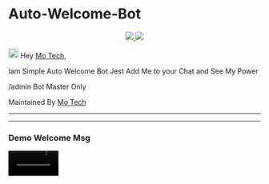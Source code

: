 # Auto-Welcome-Bot

  </a>
</p>
<p align="center">
  <a href="https://github.com/PR0FESS0R-99/Auto-Welcome-Bot/stargazers">
    <img src="https://img.shields.io/github/stars/PR0FESS0R-99/Auto-Welcome-Bot?style=social">

  </a>
  
  <a href="https://github.com/PR0FESS0R-99/Auto-Welcome-Bot/fork">
    <img src="https://img.shields.io/github/forks/PR0FESS0R-99/Auto-Welcome-Bot?label=Fork&style=social">

  </a>  
</p>

<img src="https://github.com/Mo-Tech-MRK-YT/Mo-Tech-MRK-YT/blob/main/gifs/Hi.gif" width="20px"> Hey [Mo Tech](https://Telegram.dog/Mo_Tech_Group),

Iam Simple Auto Welcome Bot
Jest Add Me to your Chat and See My Power

/admin Bot Master Only

Maintained By [Mo Tech](https://Telegram.dog/Mo_Tech_YT)

----
----

### Demo Welcome Msg

<video src="https://telegra.ph/file/4ffc527ac9c2483e29b5c.mp4" width="100px"> 


----
----
### Deploy To Heroku👇

<a href="https://heroku.com/deploy?template=https://github.com/MRK-YT/Auto-Welcome-Bot/tree/main"><img src="https://i.ibb.co/tsq26Pz/PR0-FESS0-R-99.gif" alt="PR0FESS0R-99" border="0" height="125" width="200" align="center" /></a>

----
----
#### How To Set Welcome Message
* User

`{first}` : User First Name

Eg :- `👋Hy {first}`

----

`{last}` : User Last Name

**Eg :-** `Your Last {last}`

----

`{mention}` : User Profit Link Name

**Eg :-** `👋Hy {mention}`

----

`{username}` : User User Name

**Eg :-** `TH UserName @{username}`

----

`{id}` = User * Id

**Eg :-** `👋TG Id :- {id}`

----

* Group

`{group_name}` : Group name

**Eg :-** `welcome to {group_name}`

----

`{group_username}` : Group User Name
  
**Eg :-** welcome to `@{group_username}`

----
----

#### Config Vars

`API_ID` : [Watch Tutorial Video](https://youtu.be/5eEsvLAKVc0)

`API_HASH` : [Watch Tutorial Video](https://youtu.be/5eEsvLAKVc0)

`ADMIN_ID` : Bot Owner Id From [@MT_Id_Bot](https://telegram.dog/MT_ID_Bot)

`BOT_TOKEN` : Bot Token From @Botfather

`HEROKU_NAME` : Herouk App Name

`WELCOME_TEXT` : Set Custom Welcome Message 




